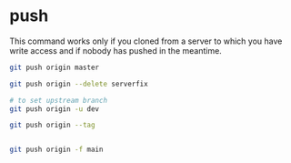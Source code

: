 # push

This command works only if you cloned from a server to which you have write access and if
nobody has pushed in the meantime.

```bash
git push origin master

git push origin --delete serverfix

# to set upstream branch
git push origin -u dev

git push origin --tag


git push origin -f main
```
